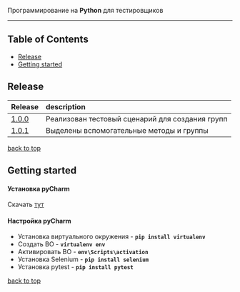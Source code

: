 Программирование на **Python** для тестировщиков

---

<!-- START doctoc generated TOC please keep comment here to allow auto update -->
<!-- DON'T EDIT THIS SECTION, INSTEAD RE-RUN doctoc TO UPDATE -->
## Table of Contents

- [Release](#release)
- [Getting started](#getting-started)

<!-- END doctoc generated TOC please keep comment here to allow auto update -->

## Release
| **Release** | **description** |
|----------------|:---------|
| [1.0.0](https://github.com/OnielliUnit/python_addressbook/releases/tag/v1.0.0) | Реализован тестовый сценарий для создания групп |
| [1.0.1](https://github.com/OnielliUnit/python_addressbook/releases/tag/v1.0.1) | Выделены вспомогательные методы и группы |

[back to top](#table-of-contents)

## Getting started
#### Установка pyCharm
Скачать [тут](https://www.jetbrains.com/ru-ru/pycharm/download/download-thanks.html?platform=windows&code=PCC)

#### Настройка pyCharm
- Установка виртуального окружения - **`pip install virtualenv`**
- Создать ВО - **`virtualenv env`**
- Активировать ВО - **`env\Scripts\activation`**
- Установка Selenium - **`pip install selenium`**
- Установка pytest - **`pip install pytest`**

[back to top](#table-of-contents)

